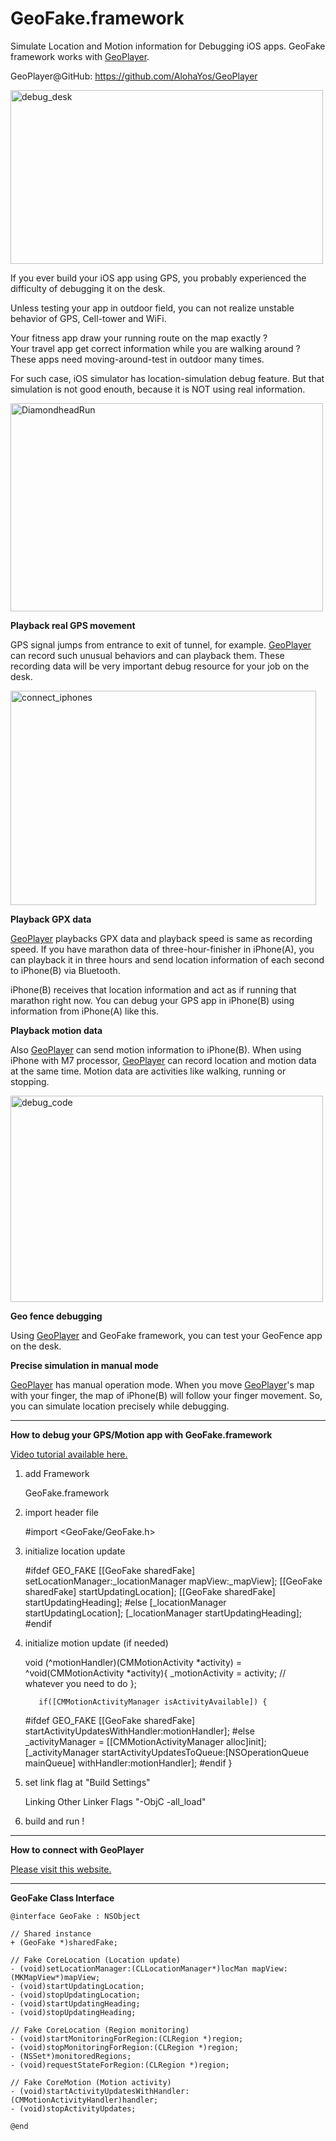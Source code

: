 GeoFake.framework
=======

Simulate Location and Motion information for Debugging iOS apps. GeoFake framework works with <a href="http://newtonjapan.com/GeoPlayer/" target=_blank>GeoPlayer</a>.

GeoPlayer@GitHub: https://github.com/AlohaYos/GeoPlayer

<img src="http://newtonjapan.com/GeoPlayer/wp-content/uploads/2014/01/debug_desk.png" alt="debug_desk" title="debug_desk" width="500" height="278" class="alignnone size-full wp-image-328" />

If you ever build your iOS app using GPS, you probably experienced the difficulty of debugging it on the desk.

Unless testing your app in outdoor field, you can not realize unstable behavior of GPS, Cell-tower and WiFi.

Your fitness app draw your running route on the map exactly ?<br />
Your travel app get correct information while you are walking around ?<br />
These apps need moving-around-test in outdoor many times.

For such case, iOS simulator has location-simulation debug feature.
But that simulation is not good enouth, because it is NOT using real information.

<img src="http://newtonjapan.com/GeoPlayer/wp-content/uploads/2014/01/DiamondheadRun.png" alt="DiamondheadRun" title="DiamondheadRun" width="500" height="333" class="alignnone size-full wp-image-329" />

<strong>Playback real GPS movement</strong>

GPS signal jumps from entrance to exit of tunnel, for example.
<a href="http://newtonjapan.com/GeoPlayer/" target=_blank>GeoPlayer</a> can record such unusual behaviors and can playback them.
These recording data will be very important debug resource for your job on the desk.

<img src="http://newtonjapan.com/GeoPlayer/wp-content/uploads/2014/01/connect_iphones.png" alt="connect_iphones" title="connect_iphones" width="489" height="343" class="alignnone size-full wp-image-354" />

<strong>Playback GPX data</strong>

<a href="http://newtonjapan.com/GeoPlayer/" target=_blank>GeoPlayer</a> playbacks GPX data and playback speed is same as recording speed.
If you have marathon data of three-hour-finisher in iPhone(A), you can playback it in three hours and send location information of each second to iPhone(B) via Bluetooth.

iPhone(B) receives that location information and act as if running that marathon right now. You can debug your GPS app in iPhone(B) using information from iPhone(A) like this.

<strong>Playback motion data</strong>

Also <a href="http://newtonjapan.com/GeoPlayer/" target=_blank>GeoPlayer</a> can send motion information to iPhone(B). When using iPhone with M7 processor, <a href="http://newtonjapan.com/GeoPlayer/" target=_blank>GeoPlayer</a> can record location and motion data at the same time. Motion data are activities like walking, running or stopping.

<img src="http://newtonjapan.com/GeoPlayer/wp-content/uploads/2014/01/debug_code.png" alt="debug_code" title="debug_code" width="500" height="330" class="alignnone size-full wp-image-333" />

<strong>Geo fence debugging</strong>

Using <a href="http://newtonjapan.com/GeoPlayer/" target=_blank>GeoPlayer</a> and GeoFake framework, you can test your GeoFence app on the desk.

<strong>Precise simulation in manual mode</strong>

<a href="http://newtonjapan.com/GeoPlayer/" target=_blank>GeoPlayer</a> has manual operation mode. When you move <a href="http://newtonjapan.com/GeoPlayer/" target=_blank>GeoPlayer</a>'s map with your finger, the map of iPhone(B) will follow your finger movement. So, you can simulate location precisely while debugging.

<hr />

<strong>How to debug your GPS/Motion app with GeoFake.framework</strong>

<a href="http://newtonjapan.com/GeoPlayer/debug-motion-app-with-geoplayer" target=_blank>Video tutorial available here.</a>

  1. add Framework
 
		GeoFake.framework
 
  2. import header file
 
		#import <GeoFake/GeoFake.h>
 
  3. initialize location update

		#ifdef	GEO_FAKE
			[[GeoFake sharedFake] setLocationManager:_locationManager mapView:_mapView];
			[[GeoFake sharedFake] startUpdatingLocation];
			[[GeoFake sharedFake] startUpdatingHeading];
		#else
			[_locationManager startUpdatingLocation];
			[_locationManager startUpdatingHeading];
		#endif

  4. initialize motion update (if needed)

		void (^motionHandler)(CMMotionActivity *activity) = ^void(CMMotionActivity *activity){
				_motionActivity = activity;		// whatever you need to do
		};

			if([CMMotionActivityManager isActivityAvailable]) {
		#ifdef	GEO_FAKE
			  [[GeoFake sharedFake] startActivityUpdatesWithHandler:motionHandler];
		#else
				_activityManager = [[CMMotionActivityManager alloc]init];
				[_activityManager startActivityUpdatesToQueue:[NSOperationQueue mainQueue] withHandler:motionHandler];
		#endif
			}
 
  5. set link flag at "Build Settings"
 
		Linking
			Other Linker Flags "-ObjC -all_load"
 
  6. build and run !

<hr />

<strong>How to connect with GeoPlayer</strong>

<a href="http://newtonjapan.com/GeoPlayer/connect-to-geoplayer-clients" target=_blank>Please visit this website.</a>

<hr />

<strong>GeoFake Class Interface</strong>
<pre><code>@interface GeoFake : NSObject<br />
// Shared instance
+ (GeoFake *)sharedFake;

// Fake CoreLocation (Location update)
- (void)setLocationManager:(CLLocationManager*)locMan mapView:(MKMapView*)mapView;
- (void)startUpdatingLocation;
- (void)stopUpdatingLocation;
- (void)startUpdatingHeading;
- (void)stopUpdatingHeading;

// Fake CoreLocation (Region monitoring)
- (void)startMonitoringForRegion:(CLRegion *)region;
- (void)stopMonitoringForRegion:(CLRegion *)region;
- (NSSet*)monitoredRegions;
- (void)requestStateForRegion:(CLRegion *)region;

// Fake CoreMotion (Motion activity)
- (void)startActivityUpdatesWithHandler:(CMMotionActivityHandler)handler;
- (void)stopActivityUpdates;

@end
</code></pre>
